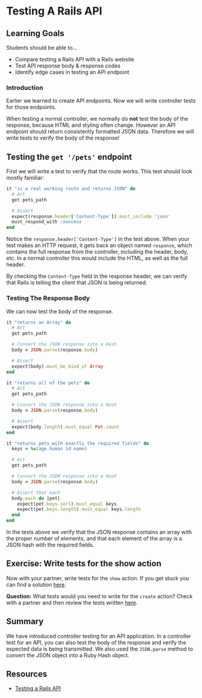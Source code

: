 # Testing A Rails API

## Learning Goals
Students should be able to...

- Compare testing a Rails API with a Rails website
- Test API response body & response codes
- Identify edge cases in testing an API endpoint


### Introduction
Earlier we learned to create API endpoints.  Now we will write controller tests for those endpoints.

When testing a normal controller, we normally do **not** test the body of the response, because HTML and styling often change.  However an API endpoint should return consistently formatted JSON data.  Therefore we will write tests to verify the body of the response!


## Testing the `get '/pets'` endpoint

First we will write a test to verify that the route works.  This test should look mostly familiar:

```ruby
it "is a real working route and returns JSON" do
  # Act
  get pets_path

  # Assert
  expect(response.header['Content-Type']).must_include 'json'
  must_respond_with :success
end
```

Notice the `response.header['Content-Type']` in the test above.  When your test makes an HTTP request, it gets back an object named `response`, which contains the full response from the controller, including the header, body, etc.  In a normal controller this would include the HTML, as well as the full header.

By checking the `Content-Type` field in the response header, we can verify that Rails is telling the client that JSON is being returned.

### Testing The Response Body

We can now test the body of the response.

```ruby
it "returns an Array" do
  # Act
  get pets_path

  # Convert the JSON response into a Hash
  body = JSON.parse(response.body)

  # Assert
  expect(body).must_be_kind_of Array
end

it "returns all of the pets" do
  # Act
  get pets_path

  # Convert the JSON response into a Hash
  body = JSON.parse(response.body)

  # Assert
  expect(body.length).must_equal Pet.count
end

it "returns pets with exactly the required fields" do
  keys = %w(age human id name)

  # Act
  get pets_path

  # Convert the JSON response into a Hash
  body = JSON.parse(response.body)

  # Assert that each
  body.each do |pet|
    expect(pet.keys.sort).must_equal keys
    expect(pet.keys.length).must_equal keys.length
  end
end
```

In the tests above we verify that the JSON response contains an array with the proper number of elements, and that each element of the array is a JSON hash with the required fields.

## Exercise:  Write tests for the show action

Now with your partner, write tests for the `show` action.  If you get stuck you can find a solution [here](./code_samples/pet_controller_test.rb).

**Question:** What tests would you need to write for the `create` action?  Check with a partner and then review the tests written [here](./code_samples/pet_controller_test.rb).

## Summary

We have introduced controller testing for an API application.  In a controller test for an API, you can also test the body of the response and verify the expected data is being transmitted.  We also used the `JSON.parse` method to convert the JSON object into a Ruby Hash object.

## Resources
- [Testing a Rails API](https://www.learnhowtoprogram.com/rails/building-an-api/testing-a-rails-api)
